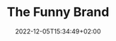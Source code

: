 ---
title: "The Funny Brand"
date: 2022-12-05T15:34:49+02:00
keywords: ["the funny brand", "cadoul potrivit", "cadou adolescenti", "jocuri de societate", "jocurile the funny brand"]
draft: false
type: other
layout:
sitemap_exclude: false

sitemap:
  changefreq: weekly
  filename: sitemap.xml
  priority: 1

#----------------------------------------------------/
# Head
#----------------------------------------------------/
open_graph:
  title: "The Funny Brand"
  url: "https://jocuri.thefunnybrand.com/"
  image: "https://jocuri.thefunnybrand.com/og-image/the-funny-brand-social.jpg"
  image_alt: "Cadou potrivit pentru joacă și distracție în familie și cu prietenii!"
  description: "Poate fi un cadou frumos atât pentru familia ta, cât și pentru alți prieteni. Și cu siguranță va fi un cadou extrem de folosit."

schema:
  type: "Organization"
  name: "Manastirea Calui"
  email: "contact@ManastireaCalui.com"
  telephone: "0753789020"
  logo: "https://jocuri.thefunnybrand.com/assets/daca-as/logo/the-funny-brand-logo.svg"
  image_url: "https://jocuri.thefunnybrand.com/assets/daca-as/hero/daca-as-game.png"
  description: ""
  url: "https://www.manastirea-calui.com"

#----------------------------------------------------/
# Gallery Games
#----------------------------------------------------/
galleryHomepage:
  title: Manastirea Calui
  items:
    
    - title: "Adevăr sau Provocare"
      link: "/adevar-sau-provocare"
      image: "/assets/adevar-sau-provocare/cta/adevar-sau-provocare-game.png"
      image2x: "/assets/adevar-sau-provocare/cta/adevar-sau-provocare-game@2x.png"

    - title: "Cât de bine ne cunoaștem în familie"
      link: "/cat-de-bine-ne-cunoastem"
      image: "/assets/cat-de-bine-ne-cunoastem/cta/cat-de-bine-ne-cunoastem-game.png"
      image2x: "/assets/cat-de-bine-ne-cunoastem/cta/cat-de-bine-ne-cunoastem-game@2x.png"

    - title: "Cel/Cea mai..."
      link: "/cel-cea-mai"
      image: "/assets/cel-cea-mai/cta/cel-cea-mai-game.png"
      image2x: "/assets/cel-cea-mai/cta/cel-cea-mai-game@2x.png"

    - title: "Dacă aș..."
      link: "/daca-as"
      image: "/assets/daca-as/cta/daca-as-game.png"
      image2x: "/assets/daca-as/cta/daca-as-game@2x.png"

    - title: "Emoții și sentimente"
      link: "/emotii-si-sentimente"
      image: "/assets/emotii-si-sentimente/cta/emotii-si-sentimente-game.png"
      image2x: "/assets/emotii-si-sentimente/cta/emotii-si-sentimente-game@2x.png"

    - title: "Testul relației"
      link: "/testul-relatiei"
      image: "/assets/testul-relatiei/cta/testul-relatiei-game.png"
      image2x: "/assets/testul-relatiei/cta/testul-relatiei-game@2x.png"


---